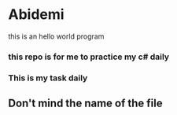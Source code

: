 # Abidemi
this is an hello world program
### this repo is for me to practice my c# daily
### This is my task daily
## Don't mind the name of the file

